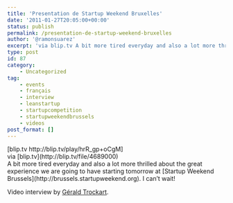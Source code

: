 ```yaml
---
title: 'Presentation de Startup Weekend Bruxelles'
date: '2011-01-27T20:05:00+00:00'
status: publish
permalink: /presentation-de-startup-weekend-bruxelles
author: '@ramonsuarez'
excerpt: 'via blip.tv A bit more tired everyday and also a lot more thrilled about the great experience we are going to have starting tomorrow at Startup Weekend Brussels. I can''t wait! Video interview by G??rald Trockart.'
type: post
id: 87
category:
    - Uncategorized
tag:
    - events
    - français
    - interview
    - leanstartup
    - startupcompetition
    - startupweekendbrussels
    - videos
post_format: []
---
```

<div class="posterous_bookmarklet_entry">[blip.tv http://blip.tv/play/hrR_gp+oCgM] <div class="posterous_quote_citation">via [blip.tv](http://blip.tv/file/4689000)</div>A bit more tired everyday and also a lot more thrilled about the great experience we are going to have starting tomorrow at [Startup Weekend Brussels](http://brussels.startupweekend.org). I can’t wait!

Video interview by [Gérald Trockart](http://twitter.com/#!/GeraldTrokart).

</div>
